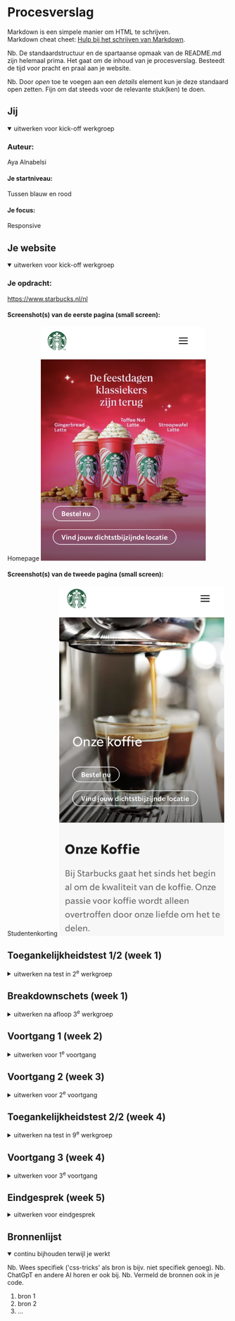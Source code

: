 # Procesverslag
Markdown is een simpele manier om HTML te schrijven.  
Markdown cheat cheet: [Hulp bij het schrijven van Markdown](https://github.com/adam-p/markdown-here/wiki/Markdown-Cheatsheet).

Nb. De standaardstructuur en de spartaanse opmaak van de README.md zijn helemaal prima. Het gaat om de inhoud van je procesverslag. Besteedt de tijd voor pracht en praal aan je website.

Nb. Door *open* toe te voegen aan een *details* element kun je deze standaard open zetten. Fijn om dat steeds voor de relevante stuk(ken) te doen.





## Jij

<details open>
  <summary>uitwerken voor kick-off werkgroep</summary>

  ### Auteur:
  Aya Alnabelsi 

  #### Je startniveau:
 Tussen blauw en rood

  #### Je focus:
  Responsive 
 
</details>





## Je website

<details open>
  <summary>uitwerken voor kick-off werkgroep</summary>

  ### Je opdracht:
  https://www.starbucks.nl/nl 

  #### Screenshot(s) van de eerste pagina (small screen): 
  Homepage
  <img src="readme-images/homepage.png" width="375px" alt="Homepage met bestel knop en vind jouw dichtbijzijnde locaties, bestelknop ">

  #### Screenshot(s) van de tweede pagina (small screen):
  Studentenkorting 
  <img src="readme-images/Ourcoffe.png" width="375px" alt="img, h1, h2 en p, soorten koffie ">
 
</details>



## Toegankelijkheidstest 1/2 (week 1)

<details>
  <summary>uitwerken na test in 2<sup>e</sup> werkgroep</summary>

  ### Bevindingen
  Lijst met je bevindingen die in de test naar voren kwamen:

  Toegankelijkheid is een complexe en een belangrijke onderwerp binnen de design wereld, het is belangrijk om rekening te houden met alle doelgroepen inclusief mensen met dieverse beperkingen, zodat digitale content voor iedereen bruikbaar zijn. Een belangrijke aspect hiervan is de screenreader die slechtziende en blinden toegang biederen tot digitale content. Het werken met de screenreader was uitdagend, vooral omdat ik nog nooit erder met deze functionaliteit had gewerkt. Na veel uitproberen en onderzoeken is het mij gelukt om de verschillende highlights te bereiken via de knoppen command+option+control+ lin/re knop, Daarnaast heb ik geleerd hoe ik elementen in de rotor kan selecteren en hoe ik door de verschillende onderdelen kan navigeren.  

WCAG checklist
  <img src="readme-images/WCAG1.png" width="375px" alt=" content,global code ">
  <img src="readme-images/WCAG2.png" width="375px" alt=" keyboard, mobiel and touch ">
  <img src="readme-images/WCAG3.png" width="375px" alt=" headings, lists, images ">
  <img src="readme-images/WCAG4.png" width="375px" alt=" media, controls ">
  <img src="readme-images/WCAG5.png" width="375px" alt=" appearance, animation, color ">





</details>



## Breakdownschets (week 1)

<details>
  <summary>uitwerken na afloop 3<sup>e</sup> werkgroep</summary>

  ### de hele pagina: 
  <img src="readme-images/scherm1.png" width="375px" alt="breakdown van de hele pagina">

  ### dynamisch deel (bijv menu): 
  <img src="readme-images/scherm2.png" width="375px" alt="breakdown van een dynamisch deel">

  ### wellicht nog een dynamisch deel (bijv filter): 
  <img src="readme-images/scherm2.2.png" width="375px" alt="breakdown van nog een dynamisch deel">
</details>





## Voortgang 1 (week 2)

<details>
  <summary>uitwerken voor 1<sup>e</sup> voortgang</summary>

  ### Stand van zaken
  hier dit ging goed & dit was lastig (neem ook screenshots op van delen van je website en code)


  ### Agenda voor meeting
  samen met je groepje opstellen

  | student 1  Aya |student 2 Patoune   |student3 Nasima 
  | Homepage Html  |Homepage starbucks  Html bespreken 
  | bespreken             



  ### Verslag van meeting
  hier na afloop snel de uitkomsten van de meeting vastleggen
  Ontvangen feedback:
  
  1- Kijken hoe ik mijn header navigatie ga fixen 
  2- Kijken hoe ik een mobile menu en desktop menu ga maken. 
  3- lijst maken voor de linkjes naar andere pagina's
  4- List items in de details niet vergeten te sluiten 
  5- Voor google maps blokje i-frame google maps gebruiken 
  6- voor icoontjes betern svg's gebruiken 

</details>





## Voortgang 2 (week 3)

<details>
  <summary>uitwerken voor 2<sup>e</sup> voortgang</summary>

  ### Stand van zaken
  hier dit ging goed & dit was lastig (neem ook screenshots op van delen van je website en code)

  <img src="readme-images/grid-home.png"  alt=" Homepage img ">
  <img src="readme-images/footer.png"  alt=" footer img ">

  Wat ik nog lastig vind is het fixen van de images en de groene background color en hoe dat helemaal onder elkaar ga krijgen.
  Verder wil ik nog uitproberen hoe ik de pijltjes aan de re kant kan zetten met behulp van grid.

 


  ### Agenda voor meeting
  samen met je groepje opstellen

  | student 1 Aya  | student 2  Patoune    | student 3 Nasima
  Ik wil uitleg over
  hoe ik grid het beste
  kan toepassen voor de
  verschillende achter-
  gronden


  ### Verslag van meeting
  hier na afloop snel de uitkomsten van de meeting vastleggen

  - punt 1
  - punt 2
  - nog een punt
- ...

</details>





## Toegankelijkheidstest 2/2 (week 4)

<details>
  <summary>uitwerken na test in 9<sup>e</sup> werkgroep</summary>

  ### Bevindingen
  Lijst met je bevindingen die in de test naar voren kwamen (geef ook aan wat er verbeterd is):

</details>





## Voortgang 3 (week 4)

<details>
  <summary>uitwerken voor 3<sup>e</sup> voortgang</summary>

  ### Stand van zaken
  hier dit ging goed & dit was lastig (neem ook screenshots op van delen van je website en code)


  ### Agenda voor meeting
  samen met je groepje opstellen

  | student 1      | student 2          | student 3    | student 4        |
  | ---            | ---                | ---          | ---              |
  | dit bespreken  | en dit             | en ik dit    | en dan ik dat    |
  | en dat ook nog | dit als er tijd is | nog een punt | dit wil ik zeker |
  | ...            | ...                | ...          | ...              |


  ### Verslag van meeting
  hier na afloop snel de uitkomsten van de meeting vastleggen

  - punt 1
  - punt 2
  - nog een punt
  - ...

</details>





## Eindgesprek (week 5)

<details>
  <summary>uitwerken voor eindgesprek</summary>

  ### Je uitkomst - karakteristiek screenshots:
  <img src="readme-images/dummy-plaatje.jpg" width="375px" alt="uitomst opdracht 1">


  ### Dit ging goed/Heb ik geleerd: 
  Korte omschrijving met plaatjes

  <img src="readme-images/dummy-plaatje.jpg" width="375px" alt="top">


  ### Dit was lastig/Is niet gelukt:
  Korte omschrijving met plaatjes

  <img src="readme-images/dummy-plaatje.jpg" width="375px" alt="bummer">
</details>





## Bronnenlijst

<details open>
  <summary>continu bijhouden terwijl je werkt</summary>

  Nb. Wees specifiek ('css-tricks' als bron is bijv. niet specifiek genoeg). 
  Nb. ChatGpT en andere AI horen er ook bij.
  Nb. Vermeld de bronnen ook in je code.

  1. bron 1
  2. bron 2
  3. ...

</details>